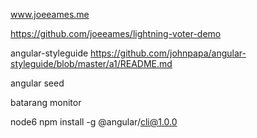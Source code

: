 www.joeeames.me

https://github.com/joeeames/lightning-voter-demo

angular-styleguide
https://github.com/johnpapa/angular-styleguide/blob/master/a1/README.md

angular seed

batarang monitor

node6
npm install -g @angular/cli@1.0.0